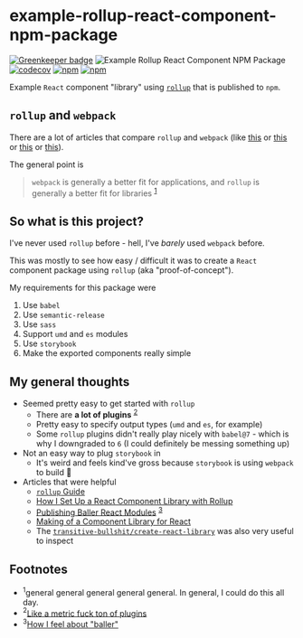 # example-rollup-react-component-npm-package

[![Greenkeeper badge](https://badges.greenkeeper.io/jaebradley/example-rollup-react-component-npm-package.svg)](https://greenkeeper.io/)
![Example Rollup React Component NPM Package](https://github.com/jaebradley/example-rollup-react-component-npm-package/workflows/Example%20Rollup%20React%20Component%20NPM%20Package/badge.svg)
[![codecov](https://codecov.io/gh/jaebradley/example-rollup-react-component-npm-package/branch/master/graph/badge.svg)](https://codecov.io/gh/jaebradley/example-rollup-react-component-npm-package)
[![npm](https://img.shields.io/npm/dt/@jaebradley/example-rollup-react-component-npm-package.svg)](https://www.npmjs.com/package/@jaebradley/example-rollup-react-component-npm-package)
[![npm](https://img.shields.io/npm/v/@jaebradley/example-rollup-react-component-npm-package.svg)](https://www.npmjs.com/package/@jaebradley/example-rollup-react-component-npm-package)

Example `React` component "library" using [`rollup`](https://github.com/rollup/rollup) that is published to `npm`.

## `rollup` and `webpack`

There are a lot of articles that compare `rollup` and `webpack` (like [this](https://medium.com/webpack/webpack-and-rollup-the-same-but-different-a41ad427058c) or [this](https://webpack.js.org/comparison/) or [this](https://stackoverflow.com/a/43255948/5225575) or [this](https://nolanlawson.com/2016/08/15/the-cost-of-small-modules/)).

The general point is
> `webpack` is generally a better fit for applications, and `rollup` is generally a better fit for libraries
<sup>[1](#general-footnote)</sup>

## So what is this project?

I've never used `rollup` before - hell, I've *barely* used `webpack` before.

This was mostly to see how easy / difficult it was to create a `React` component package using `rollup` (aka "proof-of-concept").

My requirements for this package were

1. Use `babel`
2. Use `semantic-release`
3. Use `sass`
4. Support `umd` and `es` modules
5. Use `storybook`
6. Make the exported components really simple

## My general thoughts

* Seemed pretty easy to get started with `rollup`
  * There are **a lot of plugins** <sup>[2](#metric-fuck-ton-footnote)</sup>
  * Pretty easy to specify output types (`umd` and `es`, for example)
  * Some `rollup` plugins didn't really play nicely with `babel@7` - which is why I downgraded to `6` (I could definitely be messing something up)
* Not an easy way to plug `storybook` in
  * It's weird and feels kind've gross because `storybook` is using `webpack` to build 😬
* Articles that were helpful
  * [`rollup` Guide](https://rollupjs.org/guide/en)
  * [How I Set Up a React Component Library with Rollup](https://medium.com/tech-grandata-com/how-i-set-up-a-react-component-library-with-rollup-be6ccb700333)
  * [Publishing Baller React Modules](https://hackernoon.com/publishing-baller-react-modules-2b039d84bce7) <sup>[3](#baller-react-modules-footnote)</sup>
  * [Making of a Component Library for React](https://hackernoon.com/making-of-a-component-library-for-react-e6421ea4e6c7)
  * The [`transitive-bullshit/create-react-library`](https://github.com/transitive-bullshit/create-react-library) was also very useful to inspect

## Footnotes

<ul>
  <li><a name="general-footnote"><sup>1</sup></a>general general general general general. In general, I could do this all day.</li>
  <li><a name="metric-fuck-ton-footnote"><sup>2</sup></a><a href="https://github.com/rollup/rollup/wiki/Plugins">Like a metric fuck ton of plugins</a></li>
  <li><a name="baller-react-modules-footnote"><sup>3</sup></a><a href="https://media.giphy.com/media/oOTTyHRHj0HYY/giphy.gif">How I feel about "baller"</a></li>
</ul>
